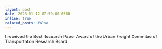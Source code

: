 ```yaml
---
layout: post
date: 2023-01-12 07:59:00-0500
inline: true
related_posts: false
---
```


I received the Best Research Paper Award of the Urban Freight Commitee of Transportation Research Board 
